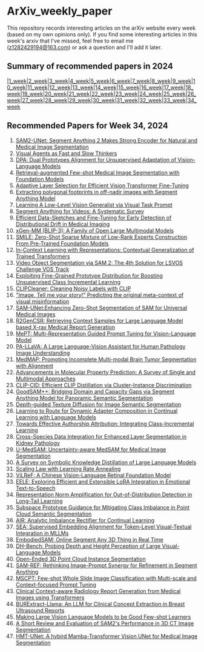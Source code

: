 # ArXiv_weekly_paper
This repository records interesting articles on the arXiv website every week (based on my own opinions only).
If you find some interesting articles in this week's arxiv that I've missed, feel free to email me (z1282429194@163.com) or ask a question and I'll add it later.

## Summary of recommended papers in 2024
<!-- | | | | |
|--------|--------|--------|--------| -->
|[1_week](https://github.com/Fatflower/ArXiv_weekly_paper/blob/main/2024/1_week.md)|[2_week](https://github.com/Fatflower/ArXiv_weekly_paper/blob/main/2024/2_week.md)|[3_week](https://github.com/Fatflower/ArXiv_weekly_paper/blob/main/2024/3_week.md)|[4_week](https://github.com/Fatflower/ArXiv_weekly_paper/blob/main/2024/4_week.md)|[5_week](https://github.com/Fatflower/ArXiv_weekly_paper/blob/main/2024/5_week.md)|[6_week](https://github.com/Fatflower/ArXiv_weekly_paper/blob/main/2024/6_week.md)|[7_week](https://github.com/Fatflower/ArXiv_weekly_paper/blob/main/2024/7_week.md)|[8_week](https://github.com/Fatflower/ArXiv_weekly_paper/blob/main/2024/8_week.md)|[9_week](https://github.com/Fatflower/ArXiv_weekly_paper/blob/main/2024/9_week.md)|[10_week](https://github.com/Fatflower/ArXiv_weekly_paper/blob/main/2024/10_week.md)|[11_week](https://github.com/Fatflower/ArXiv_weekly_paper/blob/main/2024/11_week.md)|[12_week](https://github.com/Fatflower/ArXiv_weekly_paper/blob/main/2024/12_week.md)|[13_week](https://github.com/Fatflower/ArXiv_weekly_paper/blob/main/2024/13_week.md)|[14_week](https://github.com/Fatflower/ArXiv_weekly_paper/blob/main/2024/14_week.md)|[15_week](https://github.com/Fatflower/ArXiv_weekly_paper/blob/main/2024/15_week.md)|[16_week](https://github.com/Fatflower/ArXiv_weekly_paper/blob/main/2024/16_week.md)|[17_week](https://github.com/Fatflower/ArXiv_weekly_paper/blob/main/2024/17_week.md)|[18_week](https://github.com/Fatflower/ArXiv_weekly_paper/blob/main/2024/18_week.md)|[19_week](https://github.com/Fatflower/ArXiv_weekly_paper/blob/main/2024/19_week.md)|[20_week](https://github.com/Fatflower/ArXiv_weekly_paper/blob/main/2024/20_week.md)|[21_week](https://github.com/Fatflower/ArXiv_weekly_paper/blob/main/2024/21_week.md)|[22_week](https://github.com/Fatflower/ArXiv_weekly_paper/blob/main/2024/22_week.md)|[23_week](https://github.com/Fatflower/ArXiv_weekly_paper/blob/main/2024/23_week.md)|[24_week](https://github.com/Fatflower/ArXiv_weekly_paper/blob/main/2024/24_week.md)|[25_week](https://github.com/Fatflower/ArXiv_weekly_paper/blob/main/2024/25_week.md)|[26_week](https://github.com/Fatflower/ArXiv_weekly_paper/blob/main/2024/26_week.md)|[27_week](https://github.com/Fatflower/ArXiv_weekly_paper/blob/main/2024/27_week.md)|[28_week](https://github.com/Fatflower/ArXiv_weekly_paper/blob/main/2024/28_week.md)|[29_week](https://github.com/Fatflower/ArXiv_weekly_paper/blob/main/2024/29_week.md)|[30_week](https://github.com/Fatflower/ArXiv_weekly_paper/blob/main/2024/30_week.md)|[31_week](https://github.com/Fatflower/ArXiv_weekly_paper/blob/main/2024/31_week.md)|[32_week](https://github.com/Fatflower/ArXiv_weekly_paper/blob/main/2024/32_week.md)|[33_week](https://github.com/Fatflower/ArXiv_weekly_paper/blob/main/2024/33_week.md)|[34_week](https://github.com/Fatflower/ArXiv_weekly_paper/blob/main/2024/34_week.md)



<!-- | | | | | -->

## Recommended Papers for Week 34, 2024
1. [SAM2-UNet: Segment Anything 2 Makes Strong Encoder for Natural and Medical Image Segmentation](https://arxiv.org/abs/2408.08870)
2. [Visual Agents as Fast and Slow Thinkers](https://arxiv.org/abs/2408.08862)
3. [DPA: Dual Prototypes Alignment for Unsupervised Adaptation of Vision-Language Models](https://arxiv.org/abs/2408.08855)
4. [Retrieval-augmented Few-shot Medical Image Segmentation with Foundation Models](https://arxiv.org/abs/2408.08813)
5. [Adaptive Layer Selection for Efficient Vision Transformer Fine-Tuning](https://arxiv.org/abs/2408.08670)
6. [Extracting polygonal footprints in off-nadir images with Segment Anything Model](https://arxiv.org/abs/2408.08645)
7. [Learning A Low-Level Vision Generalist via Visual Task Prompt](https://arxiv.org/abs/2408.08601)
8. [Segment Anything for Videos: A Systematic Survey](https://arxiv.org/abs/2408.08315)
9. [Efficient Data-Sketches and Fine-Tuning for Early Detection of Distributional Drift in Medical Imaging](https://arxiv.org/abs/2408.08456)
10. [xGen-MM (BLIP-3): A Family of Open Large Multimodal Models](https://arxiv.org/abs/2408.08872)
11. [SMILE: Zero-Shot Sparse Mixture of Low-Rank Experts Construction From Pre-Trained Foundation Models](https://arxiv.org/abs/2408.10174)
12. [In-Context Learning with Representations: Contextual Generalization of Trained Transformers](https://arxiv.org/abs/2408.10147)
13. [Video Object Segmentation via SAM 2: The 4th Solution for LSVOS Challenge VOS Track](https://arxiv.org/abs/2408.10125)
14. [Exploiting Fine-Grained Prototype Distribution for Boosting Unsupervised Class Incremental Learning](https://arxiv.org/abs/2408.10046)
15. [CLIPCleaner: Cleaning Noisy Labels with CLIP](https://arxiv.org/abs/2408.10012)
16. ["Image, Tell me your story!" Predicting the original meta-context of visual misinformation](https://arxiv.org/abs/2408.09939)
17. [SAM-UNet:Enhancing Zero-Shot Segmentation of SAM for Universal Medical Images](https://arxiv.org/abs/2408.09886)
18. [R2GenCSR: Retrieving Context Samples for Large Language Model based X-ray Medical Report Generation](https://arxiv.org/abs/2408.09743)
19. [MePT: Multi-Representation Guided Prompt Tuning for Vision-Language Model](https://arxiv.org/abs/2408.09706)
20. [PA-LLaVA: A Large Language-Vision Assistant for Human Pathology Image Understanding](https://arxiv.org/abs/2408.09530)
21. [MedMAP: Promoting Incomplete Multi-modal Brain Tumor Segmentation with Alignment](https://arxiv.org/abs/2408.09465)
22. [Advancements in Molecular Property Prediction: A Survey of Single and Multimodal Approaches](https://arxiv.org/abs/2408.09461)
23. [CLIP-CID: Efficient CLIP Distillation via Cluster-Instance Discrimination](https://arxiv.org/abs/2408.09441)
24. [GoodSAM++: Bridging Domain and Capacity Gaps via Segment Anything Model for Panoramic Semantic Segmentation](https://arxiv.org/abs/2408.09115)
25. [Depth-guided Texture Diffusion for Image Semantic Segmentation](https://arxiv.org/abs/2408.09097)
26. [Learning to Route for Dynamic Adapter Composition in Continual Learning with Language Models](https://arxiv.org/abs/2408.09053)
27. [Towards Effective Authorship Attribution: Integrating Class-Incremental Learning](https://arxiv.org/abs/2408.08900)
28. [Cross-Species Data Integration for Enhanced Layer Segmentation in Kidney Pathology](https://arxiv.org/abs/2408.09278)
29. [U-MedSAM: Uncertainty-aware MedSAM for Medical Image Segmentation](https://arxiv.org/abs/2408.08881)
30. [A Survey on Symbolic Knowledge Distillation of Large Language Models](https://arxiv.org/abs/2408.10210)
31. [Scaling Law with Learning Rate Annealing](https://arxiv.org/abs/2408.11029)
32. [ViLReF: A Chinese Vision-Language Retinal Foundation Model](https://arxiv.org/abs/2408.10894)
33. [EELE: Exploring Efficient and Extensible LoRA Integration in Emotional Text-to-Speech](https://arxiv.org/abs/2408.10852)
34. [Representation Norm Amplification for Out-of-Distribution Detection in Long-Tail Learning](https://arxiv.org/abs/2408.10676)
35. [Subspace Prototype Guidance for Mitigating Class Imbalance in Point Cloud Semantic Segmentation](https://arxiv.org/abs/2408.10537)
36. [AIR: Analytic Imbalance Rectifier for Continual Learning](https://arxiv.org/abs/2408.10349)
37. [SEA: Supervised Embedding Alignment for Token-Level Visual-Textual Integration in MLLMs](https://arxiv.org/abs/2408.11813)
38. [EmbodiedSAM: Online Segment Any 3D Thing in Real Time](https://arxiv.org/abs/2408.11811)
39. [DH-Bench: Probing Depth and Height Perception of Large Visual-Language Models](https://arxiv.org/abs/2408.11748)
40. [Open-Ended 3D Point Cloud Instance Segmentation](https://arxiv.org/abs/2408.11747)
41. [SAM-REF: Rethinking Image-Prompt Synergy for Refinement in Segment Anything](https://arxiv.org/abs/2408.11535)
42. [MSCPT: Few-shot Whole Slide Image Classification with Multi-scale and Context-focused Prompt Tuning](https://arxiv.org/abs/2408.11505)
43. [Clinical Context-aware Radiology Report Generation from Medical Images using Transformers](https://arxiv.org/abs/2408.11344)
44. [BURExtract-Llama: An LLM for Clinical Concept Extraction in Breast Ultrasound Reports](https://arxiv.org/abs/2408.11334)
45. [Making Large Vision Language Models to be Good Few-shot Learners](https://arxiv.org/abs/2408.11297)
46. [A Short Review and Evaluation of SAM2's Performance in 3D CT Image Segmentation](https://arxiv.org/abs/2408.11210)
47. [HMT-UNet: A hybird Mamba-Transformer Vision UNet for Medical Image Segmentation](https://arxiv.org/abs/2408.11289)